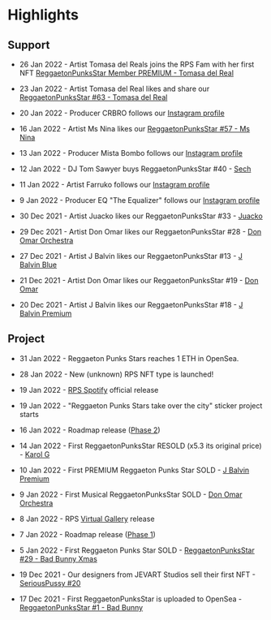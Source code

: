 # Highlights

## Support

* 26 Jan 2022 - Artist Tomasa del Reals joins the RPS Fam with her first NFT [ReggaetonPunksStar Member PREMIUM - Tomasa del Real](https://opensea.io/assets/matic/0x2953399124f0cbb46d2cbacd8a89cf0599974963/97025343769721205522030454525747954424969773561833179651683731408417189789697)

* 23 Jan 2022 - Artist Tomasa del Real likes and share our [ReggaetonPunksStar #63 - Tomasa del Real](https://www.instagram.com/p/CZFd-nmscK0/)

* 20 Jan 2022 - Producer CRBRO follows our [Instagram profile](https://www.instagram.com/reggaetonpunkstars/)

* 16 Jan 2022 - Artist Ms Nina likes our [ReggaetonPunksStar #57 - Ms Nina](https://www.instagram.com/p/CYzxOLEMxL6/)

* 13 Jan 2022 - Producer Mista Bombo follows our [Instagram profile](https://www.instagram.com/reggaetonpunkstars/)

* 12 Jan 2022 - DJ Tom Sawyer buys ReggaetonPunksStar #40 - [Sech](https://opensea.io/assets/matic/0x2953399124f0cbb46d2cbacd8a89cf0599974963/97025343769721205522030454525747954424969773561833179651683731354541120028673)

* 11 Jan 2022 - Artist Farruko follows our [Instagram profile](https://www.instagram.com/reggaetonpunkstars/)

* 9 Jan 2022 - Producer EQ "The Equalizer" follows our [Instagram profile](https://www.instagram.com/reggaetonpunkstars/)

* 30 Dec 2021 - Artist Juacko likes our ReggaetonPunksStar #33 - [Juacko](https://www.instagram.com/p/CYHR4wCMORh/)

* 29 Dec 2021 - Artist Don Omar likes our ReggaetonPunksStar #28 - [Don Omar Orchestra](https://twitter.com/reggaeton_nfts/status/1476299825859674112)

* 27 Dec 2021 - Artist J Balvin likes our ReggaetonPunksStar #13 - [J Balvin Blue](https://www.instagram.com/p/CXtKxUFIVP1/)

* 21 Dec 2021 - Artist Don Omar likes our ReggaetonPunksStar #19 - [Don Omar](https://twitter.com/reggaeton_nfts/status/1473306995839098882)

* 20 Dec 2021 - Artist J Balvin likes our ReggaetonPunksStar #18 - [J Balvin Premium](https://twitter.com/reggaeton_nfts/status/1472963367417507843?s=20)



## Project

* 31 Jan 2022 - Reggaeton Punks Stars reaches 1 ETH in OpenSea.

* 28 Jan 2022 - New (unknown) RPS NFT type is launched!

* 19 Jan 2022 - [RPS Spotify](https://open.spotify.com/user/31ud2mherrc2yp62n34632ukveqy?si=ddb5227bd8584594&nd=1) official release

* 19 Jan 2022 - "Reggaeton Punks Stars take over the city" sticker project starts

* 16 Jan 2022 - Roadmap release ([Phase 2](roadmap.html))

* 14 Jan 2022 - First ReggaetonPunksStar RESOLD (x5.3 its original price) - [Karol G](https://opensea.io/assets/matic/0x2953399124f0cbb46d2cbacd8a89cf0599974963/97025343769721205522030454525747954424969773561833179651683731311660166545409)

* 10 Jan 2022 - First PREMIUM Reggaeton Punks Star SOLD - [J Balvin Premium](https://opensea.io/assets/matic/0x2953399124f0cbb46d2cbacd8a89cf0599974963/97025343769721205522030454525747954424969773561833179651683731308361631662081)

* 9 Jan 2022 - First Musical ReggaetonPunksStar SOLD - [Don Omar Orchestra](https://opensea.io/assets/matic/0x2953399124f0cbb46d2cbacd8a89cf0599974963/97025343769721205522030454525747954424969773561833179651683731319356747939841)

* 8 Jan 2022 - RPS [Virtual Gallery](https://oncyber.io/reggaetonpunkstars) release

* 7 Jan 2022 - Roadmap release ([Phase 1](roadmap.html))

* 5 Jan 2022 - First Reggaeton Punks Star SOLD - [ReggaetonPunksStar #29 - Bad Bunny Xmas](https://opensea.io/assets/matic/0x2953399124f0cbb46d2cbacd8a89cf0599974963/97025343769721205522030454525747954424969773561833179651683731320456259567617)

* 19 Dec 2021 - Our designers from JEVART Studios sell their first NFT - [SeriousPussy #20](https://opensea.io/assets/matic/0x2953399124f0cbb46d2cbacd8a89cf0599974963/97025343769721205522030454525747954424969773561833179651683731281973352595457)

* 17 Dec 2021 - First ReggaetonPunksStar is uploaded to OpenSea - [ReggaetonPunksStar #1 - Bad Bunny](https://opensea.io/assets/matic/0x2953399124f0cbb46d2cbacd8a89cf0599974963/97025343769721205522030454525747954424969773561833179651683731283072864223233) <br><br>
